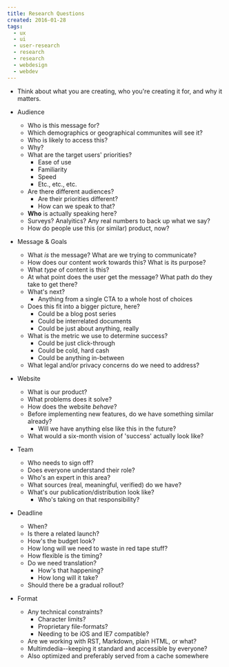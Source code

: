 ```yaml
---
title: Research Questions
created: 2016-01-28
tags:
  - ux
  - ui
  - user-research
  - research
  - research
  - webdesign
  - webdev
---
```


* Think about what you are creating, who you're creating it for, and why it matters.

* Audience
  * Who is this message for?
  * Which demographics or geographical communites will see it?
  * Who is likely to access this?
  * Why?
  * What are the target users' priorities?
    * Ease of use
    * Familiarity
    * Speed
    * Etc., etc., etc.
  * Are there different audiences?
    * Are their priorities different?
    * How can we speak to that?
  * **Who** is actually speaking here?
  * Surveys? Analyitics? Any real numbers to back up what we say?
  * How do people use this (or similar) product, now?
* Message & Goals
  * What _is_ the message? What are we trying to communicate?
  * How does our content work towards this? What is its purpose?
  * What _type_ of content is this?
  * At what point does the user get the message? What path do they take to get there?
  * What's next?
    * Anything from a single CTA to a whole host of choices
  * Does this fit into a bigger picture, here?
    * Could be a blog post series
    * Could be interrelated documents
    * Could be just about anything, really
  * What is the metric we use to determine success?
    * Could be just click-through
    * Could be cold, hard cash
    * Could be anything in-between
  * What legal and/or privacy concerns do we need to address?
* Website
  * What is our product?
  * What problems does it solve?
  * How does the website _behave_?
  * Before implementing new features, do we have something similar already?
    * Will we have anything else like this in the future?
  * What would a six-month vision of 'success' actually look like?
* Team
  * Who needs to sign off?
  * Does everyone understand their role?
  * Who's an expert in this area?
  * What sources (real, meaningful, verified) do we have?
  * What's our publication/distribution look like?
    * Who's taking on that responsibility?
* Deadline
  * When?
  * Is there a related launch?
  * How's the budget look?
  * How long will we need to waste in red tape stuff?
  * How flexible is the timing?
  * Do we need translation?
    * How's that happening?
    * How long will it take?
  * Should there be a gradual rollout?
* Format
  * Any technical constraints?
    * Character limits?
    * Proprietary file-formats?
    * Needing to be iOS and IE7 compatible?
  * Are we working with RST, Markdown, plain HTML, or what?
  * Multimdedia--keeping it standard and accessible by everyone?
  * Also optimized and preferably served from a cache somewhere
